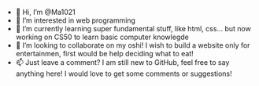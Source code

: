 - 👋 Hi, I’m @Ma1021
- 👀 I’m interested in web programming
- 🌱 I’m currently learning super fundamental stuff, like html, css... but now working on CS50 to learn basic computer knowlegde
- 💞️ I’m looking to collaborate on my oshi! I wish to build a website only for entertainmen, first would be help deciding what to eat!
- 📫 Just leave a comment? I am still new to GitHub, feel free to say anything here! I would love to get some comments or suggestions! 

